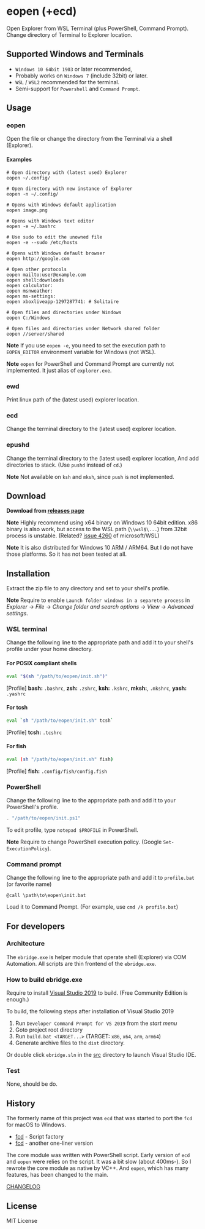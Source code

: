 # eopen (+ecd)

Open Explorer from WSL Terminal (plus PowerShell, Command Prompt).
Change directory of Terminal to Explorer location.

## Supported Windows and Terminals

* `Windows 10 64bit 1903` or later recommended,
* Probably works on `Windows 7` (include 32bit) or later.
* `WSL` / `WSL2` recommended for the terminal.
* Semi-support for `Powershell` and `Command Prompt`.

## Usage

### eopen

Open the file or change the directory from the Terminal via a shell (Explorer).

#### Examples

```
# Open directory with (latest used) Explorer
eopen ~/.config/

# Open directory with new instance of Explorer
eopen -n ~/.config/

# Opens with Windows default application
eopen image.png

# Opens with Windows text editor
eopen -e ~/.bashrc

# Use sudo to edit the unowned file
eopen -e --sudo /etc/hosts

# Opens with Windows default browser
eopen http://google.com

# Open other protocols
eopen mailto:user@example.com
eopen shell:downloads
eopen calculator:
eopen msnweather:
eopen ms-settings:
eopen xboxliveapp-1297287741: # Solitaire

# Open files and directories under Windows
eopen C:/Windows

# Open files and directories under Network shared folder
eopen //server/shared
```

**Note** If you use `eopen -e`, you need to set the execution path to
`EOPEN_EDITOR` environment variable for Windows  (not WSL).

**Note** `eopen` for PowerShell and Command Prompt are currently not
implemented. It just alias of `explorer.exe`.

### ewd

Print linux path of the (latest used) explorer location.

### ecd

Change the terminal directory to the (latest used) explorer location.

### epushd

Change the terminal directory to the (latest used) explorer location,
And add directories to stack. (Use `pushd` instead of `cd`.)

**Note** Not available on `ksh` and `mksh`, since `push` is not implemented.

## Download

**Download from [releases page](https://github.com/ko1nksm/eopen/releases)**

**Note** Highly recommend using x64 binary on Windows 10 64bit edition.
x86 binary is also work, but access to the WSL path (`\\wsl$\...`) from
32bit process is unstable. (Related? [issue 4260][4260] of microsoft/WSL)

[4260]: https://github.com/microsoft/WSL/issues/4260

**Note** It is also distributed for Windows 10 ARM / ARM64.
But I do not have those platforms. So it has not been tested at all.

## Installation

Extract the zip file to any directory and set to your shell's profile.

**Note** Require to enable `Launch folder windows in a separete process` in
*Explorer* -> *File* -> *Change folder and search options* -> *View*
-> *Advanced settings*.

### WSL terminal

Change the following line to the appropriate path and add it to your
shell's profile under your home directory.

#### For POSIX compliant shells

```sh
eval "$(sh "/path/to/eopen/init.sh")"
```

[Profile] **bash:** `.bashrc`, **zsh:** `.zshrc`, **ksh:** `.kshrc`,
**mksh:**, `.mkshrc`, **yash:** `.yashrc`

#### For tcsh

```sh
eval `sh "/path/to/eopen/init.sh" tcsh`
```

[Profile] **tcsh:** `.tcshrc`

#### For fish

```sh
eval (sh "/path/to/eopen/init.sh" fish)
```

[Profile] **fish:** `.config/fish/config.fish`

### PowerShell

Change the following line to the appropriate path and add it to your
PowerShell's profile.

```powershell
. "/path/to/eopen/init.ps1"
```

To edit profile, type `notepad $PROFILE` in PowerShell.


**Note** Require to change PowerShell execution policy.
(Google `Set-ExecutionPolicy`).

### Command prompt

Change the following line to the appropriate path and add it to `profile.bat`
(or favorite name)

```batch
@call \path\to\eopen\init.bat
```

Load it to Command Prompt. (For example, use `cmd /k profile.bat`)

## For developers

### Architecture

The `ebridge.exe` is helper module that operate shell (Explorer) via
COM Automation. All scripts are thin frontend of the `ebridge.exe`.

### How to build ebridge.exe

Require to install [Visual Studio 2019][vs2019] to build.
(Free Community Edition is enough.)

[vs2019]: https://visualstudio.microsoft.com/downloads/

To build, the following steps after installation of Visual Studio 2019

1. Run `Developer Command Prompt for VS 2019` from the *start menu*
2. Goto project root directory
3. Run `build.bat <TARGET...>` (TARGET: `x86`, `x64`, `arm`, `arm64`)
4. Generate archive files to the `dist` directory.

Or double click `ebridge.sln` in the [src](src) directory to launch Visual Studio IDE.

### Test

None, should be do.

## History

The formerly name of this project was `ecd` that was started to port
the `fcd` for macOS to Windows.

  * [fcd](http://www.script-factory.net/software/terminal/fcd/index.html) - Script factory
  * [fcd](https://qiita.com/Yuhsak/items/a1f154f14e5ff871b6d2) - another one-liner version

The core module was written with PowerShell script. Early version of
`ecd` and `eopen` were relies on the script. It was a bit slow (about 400ms-).
So I rewrote the core module as native by VC++.
And `eopen`, which has many features, has been changed to the main.

[CHANGELOG](CHANGELOG.md)

## License

MIT License
